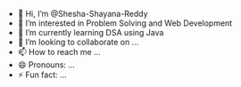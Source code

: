 - 👋 Hi, I’m @Shesha-Shayana-Reddy
- 👀 I’m interested in Problem Solving and Web Development
- 🌱 I’m currently learning DSA using Java 
- 💞️ I’m looking to collaborate on ...
- 📫 How to reach me ...
- 😄 Pronouns: ...
- ⚡ Fun fact: ...

<!---
Shesha-Shayana-Reddy/Shesha-Shayana-Reddy is a ✨ special ✨ repository because its `README.md` (this file) appears on your GitHub profile.
You can click the Preview link to take a look at your changes.
--->
